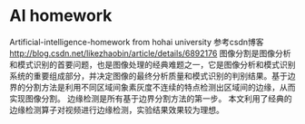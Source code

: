 # AI homework
Artificial-intelligence-homework from hohai university
参考csdn博客 http://blog.csdn.net/likezhaobin/article/details/6892176
图像分割是图像分析和模式识别的首要问题，也是图像处理的经典难题之一，它是图像分析和模式识别系统的重要组成部分，并决定图像的最终分析质量和模式识别的判别结果。基于边界的分割方法是利用不同区域间象素灰度不连续的特点检测出区域间的边缘，从而实现图像分割。
边缘检测是所有基于边界分割方法的第一步。
本文利用了经典的边缘检测算子对视频进行边缘检测，实验结果效果较为理想。
